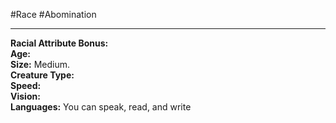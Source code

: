 #Race #Abomination
- - -
**Racial Attribute Bonus:**  
**Age:**  
**Size:** Medium.  
**Creature Type:**  
**Speed:**  
**Vision:**  
**Languages:** You can speak, read, and write